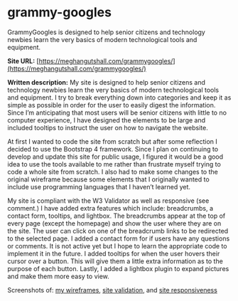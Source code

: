 # grammy-googles
GrammyGoogles is designed to help senior citizens and technology newbies learn the very basics of modern technological tools and equipment.

**Site URL:** [https://meghangutshall.com/grammygoogles/](https://meghangutshall.com/grammygoogles/)

**Written description:**
My site is designed to help senior citizens and technology newbies learn the very basics of modern technological tools and equipment. I try to break everything down into categories and keep it as simple as possible in order for the user to easily digest the information. Since I’m anticipating that most users will be senior citizens with little to no computer experience, I have designed the elements to be large and included tooltips to instruct the user on how to navigate the website.

At first I wanted to code the site from scratch but after some reflection I decided to use the Bootstrap 4 framework. Since I plan on continuing to develop and update this site for public usage, I figured it would be a good idea to use the tools available to me rather than frustrate myself trying to code a whole site from scratch. I also had to make some changes to the original wireframe because some elements that I originally wanted to include use programming languages that I haven’t learned yet.

My site is compliant with the W3 Validator as well as responsive (see comment.) I have added extra features which include: breadcrumbs, a contact form, tooltips, and lightbox. The breadcrumbs appear at the top of every page (except the homepage) and show the user where they are on the site. The user can click on one of the breadcrumb links to be redirected to the selected page. I added a contact form for if users have any questions or comments. It is not active yet but I hope to learn the appropriate code to implement it in the future. I added tooltips for when the user hovers their cursor over a button. This will give them a little extra information as to the purpose of each button. Lastly, I added a lightbox plugin to expand pictures and make them more easy to view.

Screenshots of: [my wireframes](https://meghangutshall.com/final-project.html), [site validation](https://meghangutshall.com/uploads/1/1/9/5/119558693/grammy-googles-project/validator-screenshots/grammy-google-validator-results.png), and [site responsiveness](https://meghangutshall.com/uploads/1/1/9/5/119558693/grammy-googles-project/responsive-screenshots/grammy-googles-responsive-quad.png)